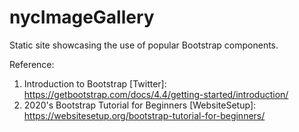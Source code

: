 # nycImageGallery
Static site showcasing the use of popular Bootstrap components.

Reference:

1. Introduction to Bootstrap [Twitter]: https://getbootstrap.com/docs/4.4/getting-started/introduction/
2. 2020's Bootstrap Tutorial for Beginners [WebsiteSetup]: https://websitesetup.org/bootstrap-tutorial-for-beginners/
